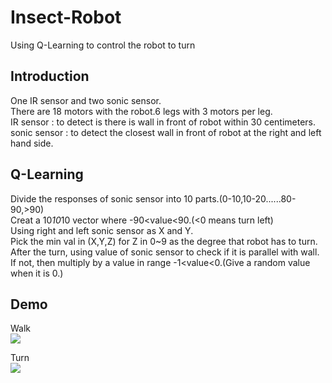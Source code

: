 # Insect-Robot
 Using Q-Learning to control the robot to turn  

## Introduction
 One IR sensor and two sonic sensor.  
 There are 18 motors with the robot.6 legs with 3 motors per leg.  
 IR sensor : to detect is there is wall in front of robot within 30 centimeters.  
 sonic sensor : to detect the closest wall in front of robot at the right and left hand side.  
## Q-Learning
 Divide the responses of sonic sensor into 10 parts.(0-10,10-20......80-90,>90)  
 Creat a 10*10*10 vector where -90<value<90.(<0 means turn left)  
 Using right and left sonic sensor as X and Y.  
 Pick the min val in (X,Y,Z) for Z in 0~9 as the degree that robot has to turn.  
 After the turn, using value of sonic sensor to check if it is parallel with wall.  
 If not, then multiply by a value in range -1<value<0.(Give a random value when it is 0.)  
## Demo
 Walk  
![](Walk.gif)  

 Turn  
![](Turn.gif)  

